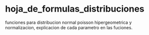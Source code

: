 # hoja_de_formulas_distribuciones
funciones para distribucion normal poisson hipergeometrica y normalizacion, explicacion de cada parametro en las fuciones.
